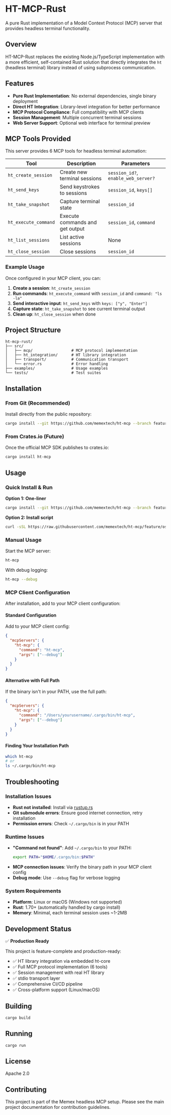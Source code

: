 # HT-MCP-Rust

A pure Rust implementation of a Model Context Protocol (MCP) server that provides headless terminal functionality.

## Overview

HT-MCP-Rust replaces the existing Node.js/TypeScript implementation with a more efficient, self-contained Rust solution that directly integrates the `ht` (headless terminal) library instead of using subprocess communication.

## Features

- **Pure Rust Implementation**: No external dependencies, single binary deployment
- **Direct HT Integration**: Library-level integration for better performance
- **MCP Protocol Compliance**: Full compatibility with MCP clients
- **Session Management**: Multiple concurrent terminal sessions
- **Web Server Support**: Optional web interface for terminal preview

## MCP Tools Provided

This server provides 6 MCP tools for headless terminal automation:

| Tool | Description | Parameters |
|------|-------------|------------|
| `ht_create_session` | Create new terminal sessions | `session_id?`, `enable_web_server?` |
| `ht_send_keys` | Send keystrokes to sessions | `session_id`, `keys[]` |
| `ht_take_snapshot` | Capture terminal state | `session_id` |
| `ht_execute_command` | Execute commands and get output | `session_id`, `command` |
| `ht_list_sessions` | List active sessions | None |
| `ht_close_session` | Close sessions | `session_id` |

### Example Usage

Once configured in your MCP client, you can:

1. **Create a session**: `ht_create_session` 
2. **Run commands**: `ht_execute_command` with `session_id` and `command: "ls -la"`
3. **Send interactive input**: `ht_send_keys` with `keys: ["y", "Enter"]`
4. **Capture state**: `ht_take_snapshot` to see current terminal output
5. **Clean up**: `ht_close_session` when done

## Project Structure

```
ht-mcp-rust/
├── src/
│   ├── mcp/                 # MCP protocol implementation
│   ├── ht_integration/      # HT library integration
│   ├── transport/           # Communication transport
│   └── error.rs             # Error handling
├── examples/                # Usage examples
└── tests/                   # Test suites
```

## Installation

### From Git (Recommended)

Install directly from the public repository:

```bash
cargo install --git https://github.com/memextech/ht-mcp --branch feature/oss-setup ht-mcp
```

### From Crates.io (Future)

Once the official MCP SDK publishes to crates.io:

```bash
cargo install ht-mcp
```

## Usage

### Quick Install & Run

**Option 1: One-liner**
```bash
cargo install --git https://github.com/memextech/ht-mcp --branch feature/oss-setup ht-mcp && ht-mcp
```

**Option 2: Install script**
```bash
curl -sSL https://raw.githubusercontent.com/memextech/ht-mcp/feature/oss-setup/install-and-run.sh | bash
```

### Manual Usage

Start the MCP server:

```bash
ht-mcp
```

With debug logging:

```bash
ht-mcp --debug
```

### MCP Client Configuration

After installation, add to your MCP client configuration:

#### Standard Configuration

Add to your MCP client config:

```json
{
  "mcpServers": {
    "ht-mcp": {
      "command": "ht-mcp",
      "args": ["--debug"]
    }
  }
}
```

#### Alternative with Full Path

If the binary isn't in your PATH, use the full path:

```json
{
  "mcpServers": {
    "ht-mcp": {
      "command": "/Users/yourusername/.cargo/bin/ht-mcp",
      "args": ["--debug"]
    }
  }
}
```

#### Finding Your Installation Path

```bash
which ht-mcp
# or
ls ~/.cargo/bin/ht-mcp
```

## Troubleshooting

### Installation Issues

- **Rust not installed**: Install via [rustup.rs](https://rustup.rs/)
- **Git submodule errors**: Ensure good internet connection, retry installation
- **Permission errors**: Check `~/.cargo/bin` is in your PATH

### Runtime Issues

- **"Command not found"**: Add `~/.cargo/bin` to your PATH:
  ```bash
  export PATH="$HOME/.cargo/bin:$PATH"
  ```
- **MCP connection issues**: Verify the binary path in your MCP client config
- **Debug mode**: Use `--debug` flag for verbose logging

### System Requirements

- **Platform**: Linux or macOS (Windows not supported)
- **Rust**: 1.70+ (automatically handled by cargo install)
- **Memory**: Minimal, each terminal session uses ~1-2MB

## Development Status

✅ **Production Ready** 

This project is feature-complete and production-ready:

- ✅ HT library integration via embedded ht-core
- ✅ Full MCP protocol implementation (6 tools)
- ✅ Session management with real HT library
- ✅ stdio transport layer
- ✅ Comprehensive CI/CD pipeline
- ✅ Cross-platform support (Linux/macOS)

## Building

```bash
cargo build
```

## Running

```bash
cargo run
```

## License

Apache 2.0

## Contributing

This project is part of the Memex headless MCP setup. Please see the main project documentation for contribution guidelines.